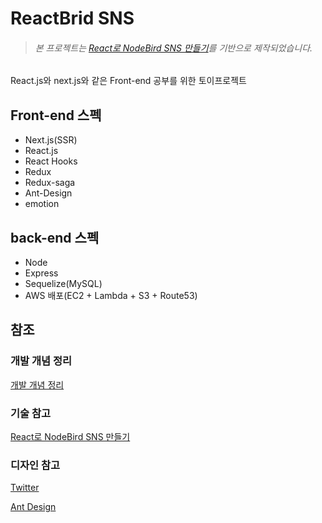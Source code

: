# ReactBrid SNS
>###### 본 프로젝트는 [React로 NodeBird SNS 만들기](https://www.inflearn.com/course/%EB%85%B8%EB%93%9C%EB%B2%84%EB%93%9C-%EB%A6%AC%EC%95%A1%ED%8A%B8-%EB%A6%AC%EB%89%B4%EC%96%BC/dashboard)를 기반으로 제작되었습니다.
React.js와 next.js와 같은 Front-end 공부를 위한 토이프로젝트

## Front-end 스펙

- Next.js(SSR)
- React.js
- React Hooks
- Redux
- Redux-saga
- Ant-Design
- emotion

## back-end 스펙

- Node
- Express
- Sequelize(MySQL)
- AWS 배포(EC2 + Lambda + S3 + Route53)

## 참조
### 개발 개념 정리

[개발 개념 정리](https://jun0127.tistory.com/category/IT/Programmers)

### 기술 참고

[React로 NodeBird SNS 만들기](https://www.inflearn.com/course/react_nodebird/dashboard)

### 디자인 참고

[Twitter](https://twitter.com/home?lang=ko)

[Ant Design](https://ant.design/)
